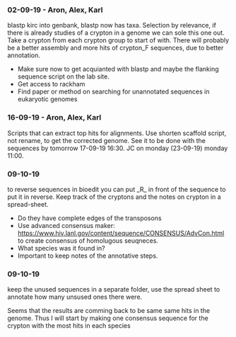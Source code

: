 ### 02-09-19 - Aron, Alex, Karl
blastp kirc into genbank, blastp now has taxa. Selection by relevance, if there is already studies of a crypton in a genome we can sole this one out. Take a crypton from each crypton group to start of with. There will probably be a better assembly and more hits of crypton_F sequences, due to better annotation. 

* Make sure now to get acquianted with blastp and maybe the flanking sequence script on the lab site. 
* Get access to rackham
* Find paper or method on searching for unannotated sequences in eukaryotic genomes

### 16-09-19 - Aron, Alex, Karl
Scripts that can extract top hits for alignments. Use shorten scaffold script, not rename, to get the corrected genome. See it to be done with the sequences by tomorrow 17-09-19 16:30. JC on monday (23-09-19) monday 11:00.

### 09-10-19 
to reverse sequences in bioedit you can put \_R\_ in front of the sequence to put it in reverse. Keep track of the cryptons and the notes on crypton in a spread-sheet.

* Do they have complete edges of the transposons
* Use advanced consensus maker: https://www.hiv.lanl.gov/content/sequence/CONSENSUS/AdvCon.html to create consensus of homolugous seuqneces. 
* What species was it found in? 
* Important to keep notes of the annotative steps.

### 09-10-19
keep the unused sequences in a separate folder, use the spread sheet to annotate how many unsused ones there were. 

Seems that the results are comming back to be same same hits in the genome. Thus I will start by making one consensus sequence for the crypton with the most hits in each species
